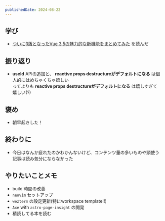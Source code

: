 ```yaml
---
publishedDate: 2024-08-22
---
```


## 学び
- [ついにβ版となったVue 3.5の魅力的な新機能をまとめてみた](https://zenn.dev/comm_vue_nuxt/articles/f63de36db51b27) を読んだ

## 振り返り
- **useId** APIの追加と、 **reactive props destructureがデフォルトになる** は個人的にはめちゃくちゃ嬉しい  
ってよりも **reactive props destructureがデフォルトになる** は嬉しすぎて嬉しい(?)

## 褒め
- 朝早起きした！

## 終わりに
- 今日はなんか疲れたのかわかんないけど、コンテンツ量の多いものや頭使う記事は読み気分にならなかった

## やりたいことメモ
- build 時間の改善
- `neovim` セットアップ
- `wezterm` の設定更新(特にworkspace template!!)
- `Axe` with `astro-page-insight` の開発
- 積読してる本を読む

